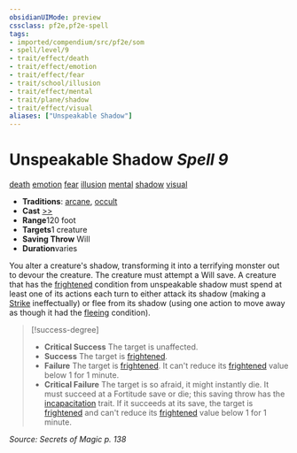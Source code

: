 ```yaml
---
obsidianUIMode: preview
cssclass: pf2e,pf2e-spell
tags:
- imported/compendium/src/pf2e/som
- spell/level/9
- trait/effect/death
- trait/effect/emotion
- trait/effect/fear
- trait/school/illusion
- trait/effect/mental
- trait/plane/shadow
- trait/effect/visual
aliases: ["Unspeakable Shadow"]
---
```

# Unspeakable Shadow *Spell 9*   
[death](death.md)  [emotion](emotion.md)  [fear](rules/traits/fear.md)  [illusion](illusion.md)  [mental](mental.md)  [shadow](rules/traits/shadow.md)  [visual](visual.md)  

- **Traditions**: [arcane](arcane.md), [occult](occult.md)
- **Cast** [>>](chapter-9-playing-the-game.md#Actions "Two-Action") 
- **Range**120 foot
- **Targets**1 creature
- **Saving Throw** Will
- **Duration**varies

You alter a creature's shadow, transforming it into a terrifying monster out to devour the creature. The creature must attempt a Will save. A creature that has the [frightened](conditions.md#Frightened) condition from unspeakable shadow must spend at least one of its actions each turn to either attack its shadow (making a [Strike](strike.md) ineffectually) or flee from its shadow (using one action to move away as though it had the [fleeing](conditions.md#Fleeing) condition).

> [!success-degree] 
> - **Critical Success** The target is unaffected.
> - **Success** The target is [frightened](conditions.md#Frightened).
> - **Failure** The target is [frightened](conditions.md#Frightened). It can't reduce its [frightened](conditions.md#Frightened) value below 1 for 1 minute.
> - **Critical Failure** The target is so afraid, it might instantly die. It must succeed at a Fortitude save or die; this saving throw has the [incapacitation](incapacitation.md) trait. If it succeeds at its save, the target is [frightened](conditions.md#Frightened) and can't reduce its [frightened](conditions.md#Frightened) value below 1 for 1 minute.

*Source: Secrets of Magic p. 138*